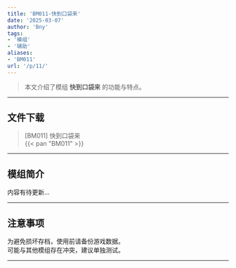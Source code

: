 ```yaml
---
title: 'BM011-快到口袋来'
date: '2025-03-07'
author: 'Bny'
tags:
- '模组'
- '辅助'
aliases:
- 'BM011'
url: '/p/11/'
---
```


> 本文介绍了模组 **快到口袋来** 的功能与特点。

---

## 文件下载

> [BM011] 快到口袋来  
{{< pan "BM011" >}}  

---

## 模组简介

>  
内容有待更新...  

---

## 注意事项

>  
为避免损坏存档，使用前请备份游戏数据。  
可能与其他模组存在冲突，建议单独测试。  

---

